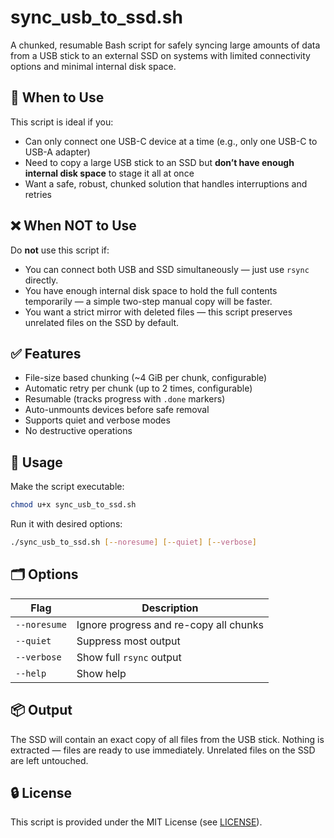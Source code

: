 # sync_usb_to_ssd.sh

A chunked, resumable Bash script for safely syncing large amounts of data from a USB stick to an external SSD on systems with limited connectivity options and minimal internal disk space.

## 🧠 When to Use

This script is ideal if you:
- Can only connect one USB-C device at a time (e.g., only one USB-C to USB-A adapter)
- Need to copy a large USB stick to an SSD but **don’t have enough internal disk space** to stage it all at once
- Want a safe, robust, chunked solution that handles interruptions and retries

## ❌ When NOT to Use

Do **not** use this script if:
- You can connect both USB and SSD simultaneously — just use `rsync` directly.
- You have enough internal disk space to hold the full contents temporarily — a simple two-step manual copy will be faster.
- You want a strict mirror with deleted files — this script preserves unrelated files on the SSD by default.

## ✅ Features

- File-size based chunking (~4 GiB per chunk, configurable)
- Automatic retry per chunk (up to 2 times, configurable)
- Resumable (tracks progress with `.done` markers)
- Auto-unmounts devices before safe removal
- Supports quiet and verbose modes
- No destructive operations

## 🔧 Usage

Make the script executable:

```bash
chmod u+x sync_usb_to_ssd.sh
```

Run it with desired options:

```bash
./sync_usb_to_ssd.sh [--noresume] [--quiet] [--verbose]
```

## 🗂 Options

| Flag         | Description                                       |
|--------------|---------------------------------------------------|
| `--noresume` | Ignore progress and re-copy all chunks            |
| `--quiet`    | Suppress most output                              |
| `--verbose`  | Show full `rsync` output                          |
| `--help`     | Show help                                         |

## 📦 Output

The SSD will contain an exact copy of all files from the USB stick. Nothing is extracted — files are ready to use immediately. Unrelated files on the SSD are left untouched.

## 🔒 License

This script is provided under the MIT License (see [LICENSE](./LICENSE)).
